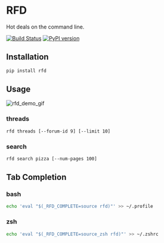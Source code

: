 # RFD

Hot deals on the command line.

[![Build Status](https://travis-ci.org/davegallant/rfd.svg?branch=master)](https://travis-ci.org/davegallant/rfd)
[![PyPI version](https://badge.fury.io/py/rfd.svg)](https://badge.fury.io/py/rfd)

## Installation

```bash
pip install rfd
```

## Usage

![rfd_demo_gif](https://user-images.githubusercontent.com/4519234/64501455-64836600-d28f-11e9-8381-3fbfda910230.gif)


### threads
```bash
rfd threads [--forum-id 9] [--limit 10]
```

### search
```bash
rfd search pizza [--num-pages 100]
```

## Tab Completion

### bash

```bash
echo 'eval "$(_RFD_COMPLETE=source rfd)"' >> ~/.profile
```

### zsh


```zsh
echo 'eval "$(_RFD_COMPLETE=source_zsh rfd)"' >> ~/.zshrc
```
